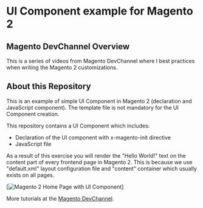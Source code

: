 # UI Component example for Magento 2

## Magento DevChannel Overview
This is a series of videos from Magento DevChannel where I best practices when writing the Magento 2 customizations.

## About this Repository
This is an example of simple UI Component in Magento 2 (declaration and JavaScript component). The template file is not mandatory for the UI Component creation.

This repository contains a UI Component which includes:
* Declaration of the UI component with x-magento-init directive
* JavaScript file

As a result of this exercise you will render the "Hello World!" text on the content part of every frontend page in Magento 2. This is because we use "default.xml" layout configuration file and "content" container which usually exists on all pages. 

[![Magento 2 Home Page with UI Component](https://github.com/mcspronko/magento-2-ui-component/blob/master/docs/simple-ui-component-magento-devchannel.png)]

More tutorials at the [Magento DevChannel](https://www.youtube.com/maxpronko).
